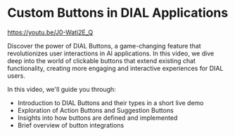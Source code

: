 # Custom Buttons in DIAL Applications

https://youtu.be/J0-Wati2E_Q

Discover the power of DIAL Buttons, a game-changing feature that revolutionizes user interactions in AI applications. In this video, we dive deep into the world of clickable buttons that extend existing chat functionality, creating more engaging and interactive experiences for DIAL users.

In this video, we'll guide you through: 

* Introduction to DIAL Buttons and their types in a short live demo
* Exploration of Action Buttons and Suggestion Buttons 
* Insights into how buttons are defined and implemented 
* Brief overview of button integrations
